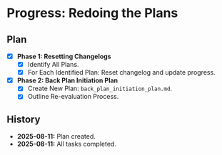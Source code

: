 # Progress: Redoing the Plans

## Plan

- [x] **Phase 1: Resetting Changelogs**
    - [x] Identify All Plans.
    - [x] For Each Identified Plan: Reset changelog and update progress.
- [x] **Phase 2: Back Plan Initiation Plan**
    - [x] Create New Plan: `back_plan_initiation_plan.md`.
    - [x] Outline Re-evaluation Process.

## History

*   **2025-08-11:** Plan created.
*   **2025-08-11:** All tasks completed.